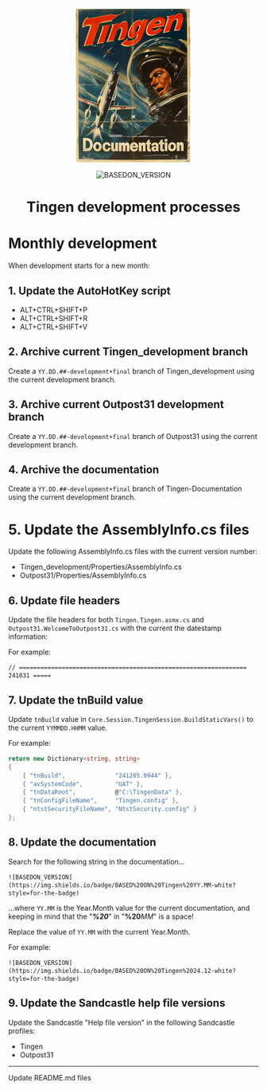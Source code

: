 <!-- u250107 -->

<div align="center">

  ![logo](../../.github/Images/Logos/TingenDocumentation-232x308.png)

  ![BASEDON_VERSION](https://img.shields.io/badge/BASED%20ON%20Tingen%2024.12-white?style=for-the-badge)

  <h1>
    Tingen development processes
  </h1>

</div>

# Monthly development

When development starts for a new month:

## 1. Update the AutoHotKey script

* ALT+CTRL+SHIFT+P
* ALT+CTRL+SHIFT+R
* ALT+CTRL+SHIFT+V

## 2. Archive current Tingen_development branch

Create a `YY.DD.##-development+final` branch of Tingen_development using the current development branch.

## 3. Archive current Outpost31 development branch

Create a `YY.DD.##-development+final` branch of Outpost31 using the current development branch.

## 4. Archive the documentation

Create a `YY.DD.##-development+final` branch of Tingen-Documentation using the current development branch.

# 5. Update the AssemblyInfo.cs files

Update the following AssemblyInfo.cs files with the current version number:

- Tingen_development/Properties/AssemblyInfo.cs
- Outpost31/Properties/AssemblyInfo.cs

## 6. Update file headers

Update the file headers for both `Tingen.Tingen.asmx.cs` and `Outpost31.WelcomeToOutpost31.cs` with the current the datestamp information:

For example:

```text
// ================================================================ 241031 =====
```

## 7. Update the tnBuild value

Update `tnBuild` value in `Core.Session.TingenSession.BuildStaticVars()` to the current `YYMMDD.HHMM` value.

For example:

```csharp
return new Dictionary<string, string>
{
    { "tnBuild",              "241205.0944" },
    { "avSystemCode",         "UAT" },
    { "tnDataRoot",           @"C:\TingenData" },
    { "tnConfigFileName",     "Tingen.config" },
    { "ntstSecurityFileName", "NtstSecurity.config" }
};
```

## 8. Update the documentation

Search for the following string in the documentation...

```
![BASEDON_VERSION](https://img.shields.io/badge/BASED%20ON%20Tingen%20YY.MM-white?style=for-the-badge)
```

...where `YY.MM` is the Year.Month value for the current documentation, and keeping in mind that the "***%20***" in "**%20***MM*" is a space!

Replace the value of `YY.MM` with the current Year.Month.

For example:
```
![BASEDON_VERSION](https://img.shields.io/badge/BASED%20ON%20Tingen%2024.12-white?style=for-the-badge)
```

## 9. Update the Sandcastle help file versions

Update the Sandcastle "Help file version" in the following Sandcastle profiles:

- Tingen
- Outpost31

***

Update README.md files